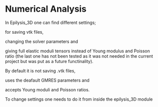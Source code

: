 Numerical Analysis
=====================================================================================

In Epilysis_3D one can find different settings;

for saving vtk files,

changing the solver parameters and 

giving full elastic moduli tensors instead of Young modulus and Poisson ratio (the last one has not been tested as it was not needed in the current project but was put as a future functinality).

By default it is not saving .vtk files, 

uses the deafault GMRES parameters and 

accepts Young moduli and Poisson ratios. 

To change settings one needs to do it from inside the epilysis_3D module
